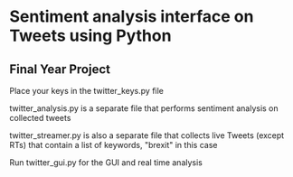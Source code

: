 # Sentiment analysis interface on Tweets using Python
## Final Year Project
Place your keys in the twitter_keys.py file

twitter_analysis.py is a separate file that performs sentiment analysis on collected tweets

twitter_streamer.py is also a separate file that collects live Tweets (except RTs) that contain a list of keywords, "brexit" in this case

Run twitter_gui.py for the GUI and real time analysis
